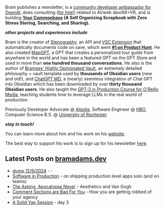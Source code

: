 Bram publishes a newsletter, is a [community developer ambassador for OpenAI](https://platform.openai.com/ambassadors), does consulting ([for hire!](https://www.bramadams.dev/consulting/)) related to AI/web dev/AR+VR, and is building **[Your Commonbase](https://bramses.notion.site/Your-Commonbase-BETA-10b034182ddd8038b9ffe11cc2833713) (A Self Organizing Scrapbook with Zero Stress Storing, Searching, and Sharing).**

**_other projects and experiences include_**

Bram is the creator of [Stenography](https://stenography.dev), an API and [VSC Extension](https://marketplace.visualstudio.com/items?itemName=Stenography.stenography) that automatically documents code on save, which went **[#1 on Product Hunt](https://www.producthunt.com/products/stenography#stenography)**. He also created [MapGPT](https://chat.openai.com/g/g-Pw20OIj6o-mapgpt), a GPT that creates a personalized tour guide from anywhere in the world and has been a featured GPT on the GPT Store and used in more than **one hundred thousand conversations**. He also is the author of [Bramses' Highly Opinionated Vault](https://github.com/bramses/bramses-highly-opinionated-vault-2023), an extremely detailed philosophy + vault template used by **thousands of Obsidian users** (new and old!), and [ChatGPT MD](https://github.com/bramses/chatgpt-md), a (nearly) seemless integration of Chat GPT into Obsidian which has been downloaded by over **thirty thousand Obsidian users**. He also taught the [GPT-3 in Production Course for O'Reilly Media](https://www.oreilly.com/live-events/gpt-3-in-production/0636920065944/0636920071443/), teaching students how to leverage LLMs in the real world of production.

Previously Developer Advocate @ [Algolia](https://www.algolia.com/), Software Engineer @ [HBO](https://www.hbo.com/), Computer Science B.S. @ [University of Rochester](https://rochester.edu/)

**_stay in touch!_**

You can learn more about him and his work on his [website](https://www.bramadams.dev/about/). 

The best way to support his work is to sign up for his newsletter [here](https://www.bramadams.dev/#/portal/).


## Latest Posts on [bramadams.dev](https://www.bramadams.dev/)

<!--START_SECTION:feed-->
* [dump 12&#x2F;9&#x2F;2024](https:&#x2F;&#x2F;www.bramadams.dev&#x2F;dump-12-9-2024&#x2F;) - -
* [Software in Production](https:&#x2F;&#x2F;www.bramadams.dev&#x2F;software-in-production&#x2F;) - on shipping production level apps solo (and on teams)
* [The Asking, Apocalypse Never](https:&#x2F;&#x2F;www.bramadams.dev&#x2F;the-asking-apocalypse-never&#x2F;) - Aesthetics and Van Gogh
* [Comment Sections are Bad For You](https:&#x2F;&#x2F;www.bramadams.dev&#x2F;comment-sections-are-bad-for-you&#x2F;) - How you are getting robbed of your agency
* [A Solid Yap Session](https:&#x2F;&#x2F;www.bramadams.dev&#x2F;a-solid-yap-session&#x2F;) - day 3
<!--END_SECTION:feed-->
